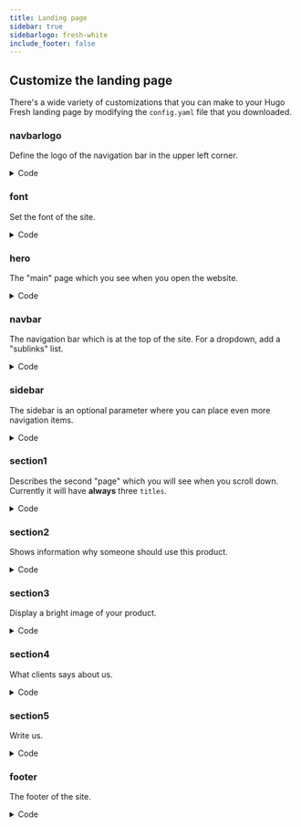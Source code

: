```yaml
---
title: Landing page
sidebar: true
sidebarlogo: fresh-white
include_footer: false
---
```


## Customize the landing page
There's a wide variety of customizations that you can make to your Hugo Fresh landing page by modifying the `config.yaml` file that you downloaded.

### navbarlogo
Define the logo of the navigation bar in the upper left corner.

<details>
<summary>Code</summary>

```yaml
navbarlogo:
 image: logos/fresh.svg # Logo (from static/images/logos/)
 link: /
```

</details>

### font
Set the font of the site.

<details>
<summary>Code</summary>

```yaml
font:
  name: "Open Sans"
  sizes: [400,600]
```

</details>

### hero
The "main" page which you see when you open the website.

<details>
<summary>Code</summary>

```yaml
hero:
  title: Manage. Deploy.
  subtitle: Lorem ipsum sit dolor amet is dummy text used by the typography industry
  buttontext: Get started
  buttonlink: "#"
  image: illustrations/worker.svg
  # Footer logos (from static/images/logos/clients/*.svg)
  clientlogos:
  - systek
  - tribe
  - kromo
  - infinite
  - gutwork
```

</details>

### navbar
The navigation bar which is at the top of the site.
For a dropdown, add a "sublinks" list.

<details>
<summary>Code</summary>

```yaml
navbar:
- title: Features
  url: /
- title: Pricing
  url: /
- title: Dropdown
  sublinks:
  - title: Dropdown item
    url: /
  - title: Dropdown item
    url: /
  - title: Dropdown item
    url: /
- title: Log in
  url: /
- title: Sign up
  url: /
  button: true
```

</details>

### sidebar
The sidebar is an optional parameter where you can place even more navigation items.

<details>
<summary>Code</summary>

```yaml
sidebar:
  # Logo (from /images/logos/___.svg)
  logo: fresh-square
  sections:
  - title: User
    icon: user
    links:
    - text: Profile
      url: /
    - text: Account
      url: /
    - text: Settings
      url: /
  - title: Messages
    icon: envelope
    links:
    - text: Inbox
      url: /
    - text: Compose
      url: /
  - title: Images
    icon: image
    links:
    - text: Library
      url: /
    - text: Upload
      url: /
  - title: Settings
    icon: cog
    links:
    - text: User settings
      url: /
    - text: App settings
      url: /
```

</details>

### section1
Describes the second "page" which you will see when you scroll down. Currently it will have **always** three `titles`.

<details>
<summary>Code</summary>

```yaml
section1:
  title: Great power comes
  subtitle: with great responsibility
  tiles:
  - title: App builder
    icon: mouse-globe
    text: This is some explanatory text that is on two rows
    url: /
    buttonText: Free trial
  - title: Cloud integration
    icon: laptop-cloud
    text: This is some explanatory text that is on two rows
    url: /
    buttonText: Get started
  - title: Add-ons & plugins
    icon: plug-cloud
    text: This is some explanatory text that is on two rows
    url: /
    buttonText: Get started
```

</details>

### section2
Shows information why someone should use this product.

<details>
<summary>Code</summary>

```yaml
section2:
  title: You're here because you want the best
  subtitle: And we know it
  features:
  - title: Powerful and unified interface
    text: Lorem ipsum dolor sit amet, consectetur adipiscing elit. Proin ornare magna eros, eu pellentesque tortor vestibulum ut. Maecenas non massa sem. Etiam finibus odio quis feugiat facilisis.
    # Icon (from /images/illustrations/icons/___.svg)
    icon: laptop-globe
  - title: Cross-device synchronisation
    text: Lorem ipsum dolor sit amet, consectetur adipiscing elit. Proin ornare magna eros, eu pellentesque tortor vestibulum ut. Maecenas non massa sem. Etiam finibus odio quis feugiat facilisis.
    icon: doc-sync
  - title: Nomad system
    text: Lorem ipsum dolor sit amet, consectetur adipiscing elit. Proin ornare magna eros, eu pellentesque tortor vestibulum ut. Maecenas non massa sem. Etiam finibus odio quis feugiat facilisis.
    icon: mobile-feed
```

</details>

### section3
Display a bright image of your product.

<details>
<summary>Code</summary>

```yaml
section3:
  title: One platform
  subtitle: To rule them all
  image: illustrations/mockups/app-mockup.png
  buttonText: Get started
  buttonLink: "#"
```

</details>

### section4
What clients says about us.

<details>
<summary>Code</summary>

```yaml
section4:
  title: Our Clients love us!
  subtitle: Lorem ipsum sit dolor amet is a dummy text used by typography industry
  clients:
  - name: Irma Walters
    quote: Lorem ipsum dolor sit amet, elit deleniti dissentias quo eu, hinc minim appetere te usu, ea case duis scribentur has. Duo te consequat elaboraret, has quando suavitate at.
    job: Accountant
    img: 1 # From (static/images/illustrations/faces)
  - name: John Bradley
    quote: Lorem ipsum dolor sit amet, elit deleniti dissentias quo eu, hinc minim appetere te usu, ea case duis scribentur has. Duo te consequat elaboraret, has quando suavitate at.
    job: Financial Analyst
    img: 2
  - name: Gary Blackman
    quote: Lorem ipsum dolor sit amet, elit deleniti dissentias quo eu, hinc minim appetere te usu, ea case duis scribentur has. Duo te consequat elaboraret, has quando suavitate at.
    job: HR Manager
    img: 3
```

</details>

### section5
Write us.

<details>
<summary>Code</summary>

```yaml
section5:
  title: Drop us a line or two
  subtitle: We'd love to hear from you
  buttonText: Send Message
  action: https://formspree.io/f/{ID}
  method: POST
```

</details>

### footer
The footer of the site.

<details>
<summary>Code</summary>

```yaml
footer:
  # Logo (from /staticimages/logos/___)
  logo: fresh-white-alt.svg
  # Social media links (GitHub, Twitter, etc.). All are optional.
  socialmedia:
  - link: https://github.com/StefMa/hugo-fresh
    # Icons are from Font Awesome
    icon: github
  - link: https://dribbble.com/#
    icon: dribbble
  - link: https://facebook.com/#
    icon: facebook
  - link: https://twitter.com/lucperkins
    icon: twitter
  - link: https://bitbucket.org/#
    icon: bitbucket
  bulmalogo: true
  quicklinks:
    column1:
      title: "Product"
      links:
      - text: Discover features
        link: /
      - text: Why choose our product?
        link: /
      - text: Compare features
        link: /
      - text: Our roadmap
        link: /
      - text: AGB
        link: /agb
    column2:
      title: "Docs"
      links:
      - text: Get started
        link: /
      - text: User guides
        link: /
      - text: Admin guide
        link: /
      - text: Developers
        link: /
    column3:
      title: "Blog"
      links:
      - text: Latest news
        link: /blog/first
      - text: Tech articles
        link: /blog/second
```

</details>
